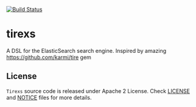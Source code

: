 [![Build Status](https://travis-ci.org/datahogs/tirexs.png)](https://travis-ci.org/datahogs/tirexs)

tirexs
======

A DSL for the ElasticSearch search engine. Inspired by amazing https://github.com/karmi/tire gem


License
-------

`Tirexs` source code is released under Apache 2 License.
Check [LICENSE](https://github.com/datahogs/tirexs/blob/master/LICENSE) and [NOTICE](https://github.com/datahogs/tirexs/blob/master/NOTICE) files for more details.


